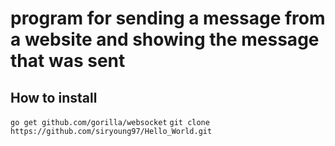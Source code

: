 # program for sending a message from a website and showing the message that was sent

## How to install
```go get github.com/gorilla/websocket```
```git clone https://github.com/siryoung97/Hello_World.git ```
